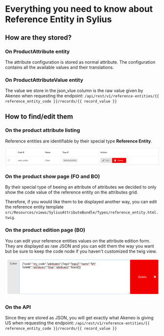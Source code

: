 # Everything you need to know about Reference Entity in Sylius

## How are they stored?

### On ProductAttribute entity

The attribute configuration is stored as normal attribute. The configuration contains all the available values and their translations.

### On ProductAttributeValue entity

The value we store in the json_vlue column is the raw value given by Akeneo when requesting the endpoint:
`/api/rest/v1/reference-entities/{{ reference_entity_code }}/records/{{ record_value }}`

## How to find/edit them

### On the product attribute listing

Reference entities are identifiable by their special type **Reference Entity**. 

![Product Attribute Listing](../media/reference_entity_listing.png)

### On the product show page (FO and BO)

By their special type of beeing an attribute of attributes we decided to only show the code value of the reference entity on the attributes grid.

Therefore, if you would like them to be displayed another way, you can edit the reference entity template `src/Resources/views/SyliusAttributeBundle/Types/reference_entity.html.twig`.

### On the product edition page (BO)

You can edit your reference entities values on the attribute edition form. 
They are displayed as raw JSON and you can edit them the way you want but be sure to keep the code node if you haven't customized the twig view. 

![Reference Entity Value Edition](../media/reference_entity_bo_edition.png)

### On the API

Since they are stored as JSON, you will get exactly what Akeneo is giving US when requesting the endpoint:
`/api/rest/v1/reference-entities/{{ reference_entity_code }}/records/{{ record_value }}`

